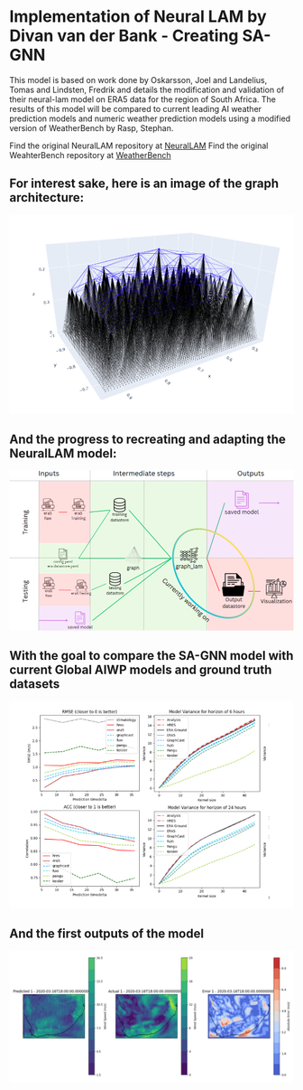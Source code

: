 # Implementation of Neural LAM by Divan van der Bank - Creating SA-GNN

This model is based on work done by Oskarsson, Joel and Landelius, Tomas and Lindsten, Fredrik and details the modification and validation of their neural-lam model on ERA5 data for the region of South Africa. The results of this model will be compared to current leading AI weather prediction models and numeric weather prediction models using a modified version of WeatherBench by Rasp, Stephan.

Find the original NeuralLAM repository at [NeuralLAM](https://github.com/mllam/neural-lam/tree/main)
Find the original WeahterBench repository at [WeatherBench](https://github.com/google-research/weatherbench2)

## For interest sake, here is an image of the graph architecture:

![alt text](images/multiscale_graph.png)

## And the progress to recreating and adapting the NeuralLAM model:

![alt text](images/progress.png)

## With the goal to compare the SA-GNN model with current Global AIWP models and ground truth datasets

![alt text](images/metric_graphs.png)

## And the first outputs of the model

![alt text](images/output_1.png)



